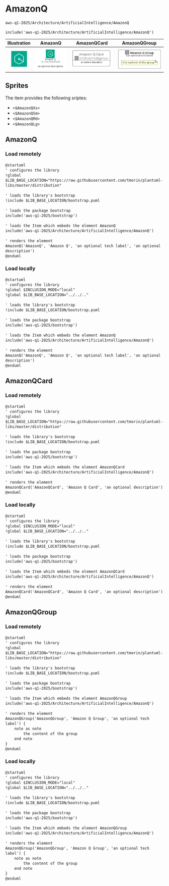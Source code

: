 # AmazonQ


```text
aws-q1-2025/Architecture/ArtificialIntelligence/AmazonQ
```

```text
include('aws-q1-2025/Architecture/ArtificialIntelligence/AmazonQ')
```



| Illustration | AmazonQ | AmazonQCard | AmazonQGroup |
| :---: | :---: | :---: | :---: |
| ![illustration for Illustration](../../../aws-q1-2025/Architecture/ArtificialIntelligence/AmazonQ.png) | ![illustration for AmazonQ](../../../aws-q1-2025/Architecture/ArtificialIntelligence/AmazonQ.Local.png) | ![illustration for AmazonQCard](../../../aws-q1-2025/Architecture/ArtificialIntelligence/AmazonQCard.Local.png) | ![illustration for AmazonQGroup](../../../aws-q1-2025/Architecture/ArtificialIntelligence/AmazonQGroup.Local.png) |



## Sprites
The item provides the following sriptes:

- `<$AmazonQXs>`
- `<$AmazonQSm>`
- `<$AmazonQMd>`
- `<$AmazonQLg>`





## AmazonQ

### Load remotely
```plantuml
@startuml
' configures the library
!global $LIB_BASE_LOCATION="https://raw.githubusercontent.com/tmorin/plantuml-libs/master/distribution"

' loads the library's bootstrap
!include $LIB_BASE_LOCATION/bootstrap.puml

' loads the package bootstrap
include('aws-q1-2025/bootstrap')

' loads the Item which embeds the element AmazonQ
include('aws-q1-2025/Architecture/ArtificialIntelligence/AmazonQ')

' renders the element
AmazonQ('AmazonQ', 'Amazon Q', 'an optional tech label', 'an optional description')
@enduml
```

### Load locally
```plantuml
@startuml
' configures the library
!global $INCLUSION_MODE="local"
!global $LIB_BASE_LOCATION="../../.."

' loads the library's bootstrap
!include $LIB_BASE_LOCATION/bootstrap.puml

' loads the package bootstrap
include('aws-q1-2025/bootstrap')

' loads the Item which embeds the element AmazonQ
include('aws-q1-2025/Architecture/ArtificialIntelligence/AmazonQ')

' renders the element
AmazonQ('AmazonQ', 'Amazon Q', 'an optional tech label', 'an optional description')
@enduml
```

## AmazonQCard

### Load remotely
```plantuml
@startuml
' configures the library
!global $LIB_BASE_LOCATION="https://raw.githubusercontent.com/tmorin/plantuml-libs/master/distribution"

' loads the library's bootstrap
!include $LIB_BASE_LOCATION/bootstrap.puml

' loads the package bootstrap
include('aws-q1-2025/bootstrap')

' loads the Item which embeds the element AmazonQCard
include('aws-q1-2025/Architecture/ArtificialIntelligence/AmazonQ')

' renders the element
AmazonQCard('AmazonQCard', 'Amazon Q Card', 'an optional description')
@enduml
```

### Load locally
```plantuml
@startuml
' configures the library
!global $INCLUSION_MODE="local"
!global $LIB_BASE_LOCATION="../../.."

' loads the library's bootstrap
!include $LIB_BASE_LOCATION/bootstrap.puml

' loads the package bootstrap
include('aws-q1-2025/bootstrap')

' loads the Item which embeds the element AmazonQCard
include('aws-q1-2025/Architecture/ArtificialIntelligence/AmazonQ')

' renders the element
AmazonQCard('AmazonQCard', 'Amazon Q Card', 'an optional description')
@enduml
```

## AmazonQGroup

### Load remotely
```plantuml
@startuml
' configures the library
!global $LIB_BASE_LOCATION="https://raw.githubusercontent.com/tmorin/plantuml-libs/master/distribution"

' loads the library's bootstrap
!include $LIB_BASE_LOCATION/bootstrap.puml

' loads the package bootstrap
include('aws-q1-2025/bootstrap')

' loads the Item which embeds the element AmazonQGroup
include('aws-q1-2025/Architecture/ArtificialIntelligence/AmazonQ')

' renders the element
AmazonQGroup('AmazonQGroup', 'Amazon Q Group', 'an optional tech label') {
    note as note
        the content of the group
    end note
}
@enduml
```

### Load locally
```plantuml
@startuml
' configures the library
!global $INCLUSION_MODE="local"
!global $LIB_BASE_LOCATION="../../.."

' loads the library's bootstrap
!include $LIB_BASE_LOCATION/bootstrap.puml

' loads the package bootstrap
include('aws-q1-2025/bootstrap')

' loads the Item which embeds the element AmazonQGroup
include('aws-q1-2025/Architecture/ArtificialIntelligence/AmazonQ')

' renders the element
AmazonQGroup('AmazonQGroup', 'Amazon Q Group', 'an optional tech label') {
    note as note
        the content of the group
    end note
}
@enduml
```

